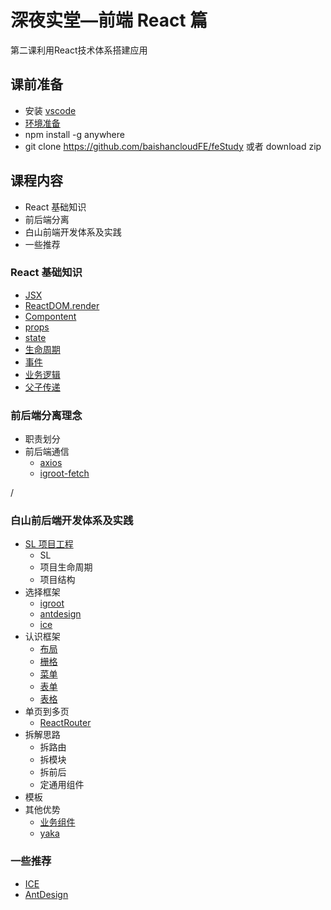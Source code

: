 # 深夜实堂—前端 React 篇

第二课利用React技术体系搭建应用



## 课前准备

* 安装 [vscode](https://code.visualstudio.com/)
* [环境准备 ](http://igroot.i.qingcdn.com:8001/docs/start/env-cn) 
* npm install -g anywhere 
* git clone  https://github.com/baishancloudFE/feStudy 或者 download zip



##  课程内容

* React 基础知识
* 前后端分离
* 白山前端开发体系及实践
* 一些推荐



### React 基础知识

* [JSX](https://www.reactjscn.com/docs/introducing-jsx.html)
* [ReactDOM.render](https://www.reactjscn.com/docs/rendering-elements.html)
* [Compontent](https://www.reactjscn.com/docs/components-and-props.html) 
* [props](https://www.reactjscn.com/docs/components-and-props.html) 
* [state](https://www.reactjscn.com/docs/state-and-lifecycle.html)
* [生命周期](https://www.reactjscn.com/docs/state-and-lifecycle.html)
* [事件](https://www.reactjscn.com/docs/handling-events.html)
* [业务逻辑](https://www.reactjscn.com/docs/conditional-rendering.html)
* [父子传递](https://www.reactjscn.com/docs/lifting-state-up.html)

### 前后端分离理念

* 职责划分
* 前后端通信
  * [axios](https://github.com/axios/axios) 
  * [igroot-fetch](https://www.npmjs.com/package/igroot-fetch)

/

### 白山前后端开发体系及实践

* [SL 项目工程](http://igroot.i.qingcdn.com:8001/docs/start/introduce-cn)
  * SL 
  * 项目生命周期
  * 项目结构
* 选择框架
  * [igroot](http://igroot.i.qingcdn.com:8001/docs/react/introduce-cn)
  * [antdesign](https://ant.design/components/form-cn/)
  * [ice](https://alibaba.github.io/ice/#/)
* 认识框架
  * [布局](http://igroot.i.qingcdn.com:8001/components/layout-cn/)
  * [栅格](http://igroot.i.qingcdn.com:8001/components/grid-cn/)
  * [菜单](http://igroot.i.qingcdn.com:8001/components/menu-cn/)
  * [表单](http://igroot.i.qingcdn.com:8001/components/form-cn/)
  * [表格](http://igroot.i.qingcdn.com:8001/components/table-cn/)
* 单页到多页
  * [ReactRouter](https://react-guide.github.io/react-router-cn/) 
* 拆解思路
  * 拆路由
  * 拆模块
  * 拆前后
  * 定通用组件
* 模板
* 其他优势
  * [业务组件](http://igroot.i.qingcdn.com:8001/docs/business/introduce-cn)
  * [yaka](http://fe.baishancloud.com/yaka/)



###  一些推荐

* [ICE](https://alibaba.github.io/ice/#/)
* [AntDesign](https://ant.design/components/form-cn/)

